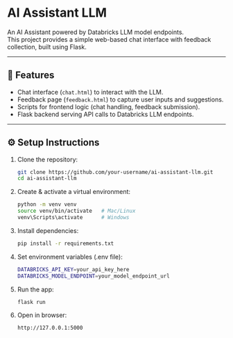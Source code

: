 # AI Assistant LLM

An AI Assistant powered by Databricks LLM model endpoints.  
This project provides a simple web-based chat interface with feedback collection, built using Flask.

---

## 🚀 Features
- Chat interface (`chat.html`) to interact with the LLM.
- Feedback page (`feedback.html`) to capture user inputs and suggestions.
- Scripts  for frontend logic (chat handling, feedback submission).
- Flask backend serving API calls to Databricks LLM endpoints.

---

## ⚙️ Setup Instructions

1. Clone the repository:
   ```bash
   git clone https://github.com/your-username/ai-assistant-llm.git
   cd ai-assistant-llm

2. Create & activate a virtual environment:
   ```bash
   python -m venv venv
   source venv/bin/activate   # Mac/Linux
   venv\Scripts\activate      # Windows


3. Install dependencies:
   ```bash
   pip install -r requirements.txt

4. Set environment variables (.env file):

   ```bash
   DATABRICKS_API_KEY=your_api_key_here
   DATABRICKS_MODEL_ENDPOINT=your_model_endpoint_url


5. Run the app:

   ```bash
   flask run


6. Open in browser:

   ```bash
   http://127.0.0.1:5000
